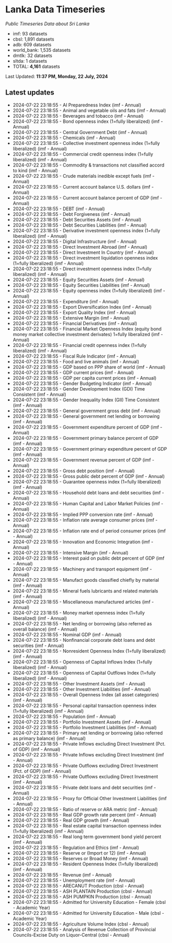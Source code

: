 # Lanka Data Timeseries
*Public Timeseries Data about Sri Lanka*

* imf: 93 datasets
* cbsl: 1,891 datasets
* adb: 609 datasets
* world_bank: 1,535 datasets
* dmtlk: 32 datasets
* sltda: 1 datasets
* TOTAL: **4,161** datasets

Last Updated: **11:37 PM, Monday, 22 July, 2024**

## Latest updates

* 2024-07-22 23:18:55 - AI Preparedness Index (imf - Annual)
* 2024-07-22 23:18:55 - Animal and vegetable oils and fats (imf - Annual)
* 2024-07-22 23:18:55 - Beverages and tobacco (imf - Annual)
* 2024-07-22 23:18:55 - Bond openness index (1=fully liberalized) (imf - Annual)
* 2024-07-22 23:18:55 - Central Government Debt (imf - Annual)
* 2024-07-22 23:18:55 - Chemicals (imf - Annual)
* 2024-07-22 23:18:55 - Collective investment openness index (1=fully liberalized) (imf - Annual)
* 2024-07-22 23:18:55 - Commercial credit openness index (1=fully liberalized) (imf - Annual)
* 2024-07-22 23:18:55 - Commodity & transactions not classified accord to kind (imf - Annual)
* 2024-07-22 23:18:55 - Crude materials inedible except fuels (imf - Annual)
* 2024-07-22 23:18:55 - Current account balance U.S. dollars (imf - Annual)
* 2024-07-22 23:18:55 - Current account balance percent of GDP (imf - Annual)
* 2024-07-22 23:18:55 - DEBT (imf - Annual)
* 2024-07-22 23:18:55 - Debt Forgiveness (imf - Annual)
* 2024-07-22 23:18:55 - Debt Securities Assets (imf - Annual)
* 2024-07-22 23:18:55 - Debt Securities Liabilities (imf - Annual)
* 2024-07-22 23:18:55 - Derivative investment openness index (1=fully liberalized) (imf - Annual)
* 2024-07-22 23:18:55 - Digital Infrastructure (imf - Annual)
* 2024-07-22 23:18:55 - Direct Investment Abroad (imf - Annual)
* 2024-07-22 23:18:55 - Direct Investment In Country (imf - Annual)
* 2024-07-22 23:18:55 - Direct investment liquidation openness index (1=fully liberalized) (imf - Annual)
* 2024-07-22 23:18:55 - Direct investment openness index (1=fully liberalized) (imf - Annual)
* 2024-07-22 23:18:55 - Equity Securities Assets (imf - Annual)
* 2024-07-22 23:18:55 - Equity Securities Liabilities (imf - Annual)
* 2024-07-22 23:18:55 - Equity openness index (1=fully liberalized) (imf - Annual)
* 2024-07-22 23:18:55 - Expenditure (imf - Annual)
* 2024-07-22 23:18:55 - Export Diversification Index (imf - Annual)
* 2024-07-22 23:18:55 - Export Quality Index (imf - Annual)
* 2024-07-22 23:18:55 - Extensive Margin (imf - Annual)
* 2024-07-22 23:18:55 - Financial Derivatives (imf - Annual)
* 2024-07-22 23:18:55 - Financial Market Openness Index (equity bond money market collective investment derivates) 1=fully liberalized (imf - Annual)
* 2024-07-22 23:18:55 - Financial credit openness index (1=fully liberalized) (imf - Annual)
* 2024-07-22 23:18:55 - Fiscal Rule Indicator (imf - Annual)
* 2024-07-22 23:18:55 - Food and live animals (imf - Annual)
* 2024-07-22 23:18:55 - GDP based on PPP share of world (imf - Annual)
* 2024-07-22 23:18:55 - GDP current prices (imf - Annual)
* 2024-07-22 23:18:55 - GDP per capita current prices (imf - Annual)
* 2024-07-22 23:18:55 - Gender Budgeting Indicator (imf - Annual)
* 2024-07-22 23:18:55 - Gender Development Index (GDI) Time Consistent (imf - Annual)
* 2024-07-22 23:18:55 - Gender Inequality Index (GII) Time Consistent (imf - Annual)
* 2024-07-22 23:18:55 - General government gross debt (imf - Annual)
* 2024-07-22 23:18:55 - General government net lending or borrowing (imf - Annual)
* 2024-07-22 23:18:55 - Government expenditure percent of GDP (imf - Annual)
* 2024-07-22 23:18:55 - Government primary balance percent of GDP (imf - Annual)
* 2024-07-22 23:18:55 - Government primary expenditure percent of GDP (imf - Annual)
* 2024-07-22 23:18:55 - Government revenue percent of GDP (imf - Annual)
* 2024-07-22 23:18:55 - Gross debt position (imf - Annual)
* 2024-07-22 23:18:55 - Gross public debt percent of GDP (imf - Annual)
* 2024-07-22 23:18:55 - Guarantee openness index (1=fully liberalized) (imf - Annual)
* 2024-07-22 23:18:55 - Household debt loans and debt securities (imf - Annual)
* 2024-07-22 23:18:55 - Human Capital and Labor Market Policies (imf - Annual)
* 2024-07-22 23:18:55 - Implied PPP conversion rate (imf - Annual)
* 2024-07-22 23:18:55 - Inflation rate average consumer prices (imf - Annual)
* 2024-07-22 23:18:55 - Inflation rate end of period consumer prices (imf - Annual)
* 2024-07-22 23:18:55 - Innovation and Economic Integration (imf - Annual)
* 2024-07-22 23:18:55 - Intensive Margin (imf - Annual)
* 2024-07-22 23:18:55 - Interest paid on public debt percent of GDP (imf - Annual)
* 2024-07-22 23:18:55 - Machinery and transport equipment (imf - Annual)
* 2024-07-22 23:18:55 - Manufact goods classified chiefly by material (imf - Annual)
* 2024-07-22 23:18:55 - Mineral fuels lubricants and related materials (imf - Annual)
* 2024-07-22 23:18:55 - Miscellaneous manufactured articles (imf - Annual)
* 2024-07-22 23:18:55 - Money market openness index (1=fully liberalized) (imf - Annual)
* 2024-07-22 23:18:55 - Net lending or borrowing (also referred as overall balance) (imf - Annual)
* 2024-07-22 23:18:55 - Nominal GDP (imf - Annual)
* 2024-07-22 23:18:55 - Nonfinancial corporate debt loans and debt securities (imf - Annual)
* 2024-07-22 23:18:55 - Nonresident Openness Index (1=fully liberalized) (imf - Annual)
* 2024-07-22 23:18:55 - Openness of Capital Inflows Index (1=fully liberalized) (imf - Annual)
* 2024-07-22 23:18:55 - Openness of Capital Outflows Index (1=fully liberalized) (imf - Annual)
* 2024-07-22 23:18:55 - Other Investment Assets (imf - Annual)
* 2024-07-22 23:18:55 - Other Investment Liabilities (imf - Annual)
* 2024-07-22 23:18:55 - Overall Openness Index (all asset categories) (imf - Annual)
* 2024-07-22 23:18:55 - Personal capital transaction openness index (1=fully liberalized) (imf - Annual)
* 2024-07-22 23:18:55 - Population (imf - Annual)
* 2024-07-22 23:18:55 - Portfolio Investment Assets (imf - Annual)
* 2024-07-22 23:18:55 - Portfolio Investment Liabilities (imf - Annual)
* 2024-07-22 23:18:55 - Primary net lending or borrowing (also referred as primary balance) (imf - Annual)
* 2024-07-22 23:18:55 - Private Inflows excluding Direct Investment (Pct. of GDP) (imf - Annual)
* 2024-07-22 23:18:55 - Private Inflows excluding Direct Investment (imf - Annual)
* 2024-07-22 23:18:55 - Private Outflows excluding Direct Investment (Pct. of GDP) (imf - Annual)
* 2024-07-22 23:18:55 - Private Outflows excluding Direct Investment (imf - Annual)
* 2024-07-22 23:18:55 - Private debt loans and debt securities (imf - Annual)
* 2024-07-22 23:18:55 - Proxy for Official Other Investment Liabilities (imf - Annual)
* 2024-07-22 23:18:55 - Ratio of reserve or ARA metric (imf - Annual)
* 2024-07-22 23:18:55 - Real GDP growth rate percent (imf - Annual)
* 2024-07-22 23:18:55 - Real GDP growth (imf - Annual)
* 2024-07-22 23:18:55 - Real estate capital transaction openness index (1=fully liberalized) (imf - Annual)
* 2024-07-22 23:18:55 - Real long term government bond yield percent (imf - Annual)
* 2024-07-22 23:18:55 - Regulation and Ethics (imf - Annual)
* 2024-07-22 23:18:55 - Reserve or (Import or 12) (imf - Annual)
* 2024-07-22 23:18:55 - Reserves or Broad Money (imf - Annual)
* 2024-07-22 23:18:55 - Resident Openness Index (1=fully liberalized) (imf - Annual)
* 2024-07-22 23:18:55 - Revenue (imf - Annual)
* 2024-07-22 23:18:55 - Unemployment rate (imf - Annual)
* 2024-07-22 23:18:55 - ARECANUT Production (cbsl - Annual)
* 2024-07-22 23:18:55 - ASH PLANTAIN Production (cbsl - Annual)
* 2024-07-22 23:18:55 - ASH PUMPKIN Production (cbsl - Annual)
* 2024-07-22 23:18:55 - Admitted for University Education - Female (cbsl - Academic Year)
* 2024-07-22 23:18:55 - Admitted for University Education - Male (cbsl - Academic Year)
* 2024-07-22 23:18:55 - Agriculture Volume Index (cbsl - Annual)
* 2024-07-22 23:18:55 - Analysis of Revenue Collection of Provincial Councils-Excise Duty on Liquor-Central (cbsl - Annual)